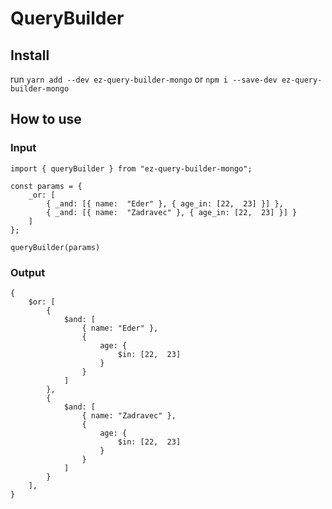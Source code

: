 
# QueryBuilder

## Install

run `yarn add --dev ez-query-builder-mongo` or `npm i --save-dev ez-query-builder-mongo`

## How to use

### Input
```
import { queryBuilder } from "ez-query-builder-mongo";

const params = {
	_or: [
		{ _and: [{ name:  "Eder" }, { age_in: [22,  23] }] },
		{ _and: [{ name:  "Zadravec" }, { age_in: [22,  23] }] }
	]
};

queryBuilder(params)
```

### Output
```
{
	$or: [
		{
			$and: [
				{ name: "Eder" },
				{
					age: {
						$in: [22,  23]
					}
				}
			]
		},
		{
			$and: [
				{ name: "Zadravec" },
				{
					age: {
						$in: [22,  23]
					}
				}
			]
		}
	],
}
```

